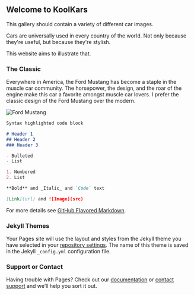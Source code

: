 ## Welcome to KoolKars

This gallery should contain a variety of different car images.

Cars are universally used in every country of the world. Not only because they're useful, but because they're stylish.

This website aims to illustrate that.

### The Classic

Everywhere in America, the Ford Mustang has become a staple in the muscle car community. The horsepower, the design, and the roar of the engine make this car a favorite amongst muscle car lovers. I prefer the classic design of the Ford Mustang over the modern.

![Ford Mustang](https://user-images.githubusercontent.com/91563693/135329905-11655909-5436-4817-9b50-a090ceb0a334.png)

```markdown
Syntax highlighted code block

# Header 1
## Header 2
### Header 3

- Bulleted
- List

1. Numbered
2. List

**Bold** and _Italic_ and `Code` text

[Link](url) and ![Image](src)
```

For more details see [GitHub Flavored Markdown](https://guides.github.com/features/mastering-markdown/).

### Jekyll Themes

Your Pages site will use the layout and styles from the Jekyll theme you have selected in your [repository settings](https://github.com/alejandronava562/KoolKars/settings/pages). The name of this theme is saved in the Jekyll `_config.yml` configuration file.

### Support or Contact

Having trouble with Pages? Check out our [documentation](https://docs.github.com/categories/github-pages-basics/) or [contact support](https://support.github.com/contact) and we’ll help you sort it out.
